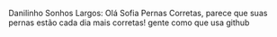 Danilinho Sonhos Largos: Olá Sofia Pernas Corretas, parece que suas pernas estão cada dia mais corretas!
gente como que usa github
